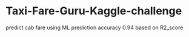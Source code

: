 # Taxi-Fare-Guru-Kaggle-challenge
predict cab fare using ML
prediction accuracy 0.94 based on R2_score
